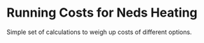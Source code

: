 # Running Costs for Neds Heating

Simple set of calculations to weigh up costs of different options. 